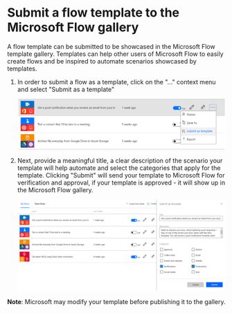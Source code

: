 <properties
    pageTitle="Submit a flow template | Microsoft Flow"
    description="Submit a Microsoft Flow template so that others can use the flow you created."
    services=""
    suite="flow"
    documentationCenter="na"
    authors="sunaysv"
    manager="erikre"
    editor=""
    tags=""/>

<tags
   ms.service="flow"
   ms.devlang="na"
   ms.topic="article"
   ms.tgt_pltfrm="na"
   ms.workload="na"
   ms.date="04/25/2016"
   ms.author="sunayv"/>

# Submit a flow template to the Microsoft Flow gallery #

A flow template can be submitted to be showcased in the Microsoft Flow template gallery. Templates can help other users of Microsoft Flow to easily create flows and be inspired to automate scenarios showcased by templates. 

1. In order to submit a flow as a template, click on the "..." context menu and select "Submit as a template"

	![Confirmation page](./media/publish-a-template/submit-to-gallery.png)

1. Next, provide a meaningful title, a clear description of the scenario your template will help automate and select the categories that apply for the template. Clicking "Submit" will send your template to Microsoft Flow for verification and approval, if your template is approved - it will show up in the Microsoft Flow gallery.

	![Submit your template](./media/publish-a-template/submit-to-gallery-confirmation.png)

**Note**: Microsoft may modify your template before publishing it to the gallery.
